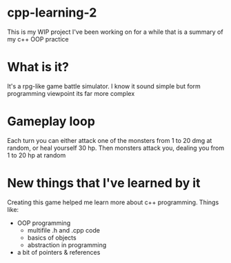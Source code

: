 # cpp-learning-2
This is my WIP project I've been working on for a while that is a summary of my c++ OOP practice
# What is it?
It's a rpg-like game battle simulator. I know it sound simple but form programming viewpoint its far more complex
# Gameplay loop
Each turn you can either attack one of the monsters from 1 to 20 dmg at random, or heal yourself 30 hp.
Then monsters attack you, dealing you from 1 to 20 hp at random
# New things that I've learned by it
Creating this game helped me learn more about c++ programming. Things like:
- OOP programming
  - multifile .h and .cpp code
  - basics of objects
  - abstraction in programming
- a bit of pointers & references
